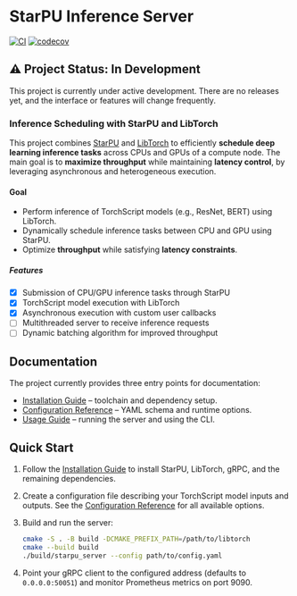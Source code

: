 # StarPU Inference Server

[![CI][ci-badge]][ci-url]
[![codecov][codecov-badge]][codecov-url]
<!--[![SonarQube Cloud][sonar-badge]][sonar-url]-->

## ⚠️ Project Status: In Development

This project is currently under active development. There are no releases yet,
and the interface or features will change frequently.

### Inference Scheduling with StarPU and LibTorch

This project combines [StarPU](https://starpu.gitlabpages.inria.fr/) and
[LibTorch](https://pytorch.org/cppdocs/) to efficiently **schedule deep learning
inference tasks** across CPUs and GPUs of a compute node. The main goal is to
**maximize throughput** while maintaining **latency control**, by leveraging
asynchronous and heterogeneous execution.

#### Goal

- Perform inference of TorchScript models (e.g., ResNet, BERT) using LibTorch.
- Dynamically schedule inference tasks between CPU and GPU using StarPU.
- Optimize **throughput** while satisfying **latency constraints**.

##### Features

- [x] Submission of CPU/GPU inference tasks through StarPU
- [x] TorchScript model execution with LibTorch
- [x] Asynchronous execution with custom user callbacks
- [ ] Multithreaded server to receive inference requests
- [ ] Dynamic batching algorithm for improved throughput

## Documentation

The project currently provides three entry points for documentation:

- [Installation Guide](docs/installation.md) – toolchain and dependency setup.
- [Configuration Reference](docs/configuration.md) – YAML schema and
  runtime options.
- [Usage Guide](docs/usage.md) – running the server and using the CLI.

## Quick Start

1. Follow the [Installation Guide](docs/installation.md) to install
   StarPU, LibTorch, gRPC, and the remaining dependencies.
2. Create a configuration file describing your TorchScript model inputs
   and outputs. See the [Configuration Reference](docs/configuration.md)
   for all available options.
3. Build and run the server:

   ```bash
   cmake -S . -B build -DCMAKE_PREFIX_PATH=/path/to/libtorch
   cmake --build build
   ./build/starpu_server --config path/to/config.yaml
   ```

4. Point your gRPC client to the configured address (defaults to
   `0.0.0.0:50051`) and monitor Prometheus metrics on port 9090.

[ci-badge]:
  https://github.com/daxmawal/StarPU-Inference-Server/actions/workflows/ci.yml/badge.svg?branch=main
[ci-url]:
  https://github.com/daxmawal/StarPU-Inference-Server/actions/workflows/ci.yml?query=branch%3Amain
[codecov-badge]:
  https://codecov.io/github/daxmawal/StarPU-Inference-Server/graph/badge.svg?token=WV7HQ2N4T6
[codecov-url]:
  https://codecov.io/github/daxmawal/StarPU-Inference-Server
<!--[sonar-badge]:
  https://sonarcloud.io/images/project_badges/sonarcloud-dark.svg
[sonar-url]:
  https://sonarcloud.io/summary/new_code?id=daxmawal_StarPU-Inference-Server-->
